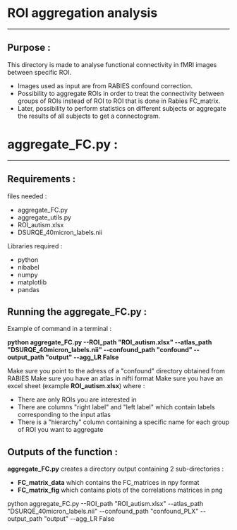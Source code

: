 # ROI aggregation analysis

---

## Purpose : 
This directory is made to analyse functional connectivity in fMRI images between specific ROI.
* Images used as input are from RABIES confound correction. 
* Possibility to aggregate ROIs in order to treat the connectivity between groups of ROIs instead of ROI to ROI that is done in Rabies FC_matrix.
* Later, possibility to perform statistics on different subjects or aggregate the results of all subjects to get a connectogram.

# aggregate_FC.py : 

---

## Requirements : 

files needed : 

* aggregate_FC.py
* aggregate_utils.py
* ROI_autism.xlsx
* DSURQE_40micron_labels.nii

Libraries required : 

* python
* nibabel
* numpy
* matplotlib
* pandas

## Running the aggregate_FC.py : 

Example of command in a terminal : 

__python aggregate_FC.py --ROI_path "ROI_autism.xlsx" --atlas_path "DSURQE_40micron_labels.nii" --confound_path "confound" --output_path "output" --agg_LR False__

Make sure you point to the adress of a "confound" directory obtained from RABIES
Make sure you have an atlas in nifti format
Make sure you have an excel sheet (example __ROI_autism.xlsx__) where : 
* There are only ROIs you are interested in
* There are columns "right label" and "left label" which contain labels corresponding to the input atlas
* There is a "hierarchy" column containing a specific name for each group of ROI you want to aggregate

## Outputs of the function : 

__aggregate_FC.py__ creates a directory output containing 2 sub-directories : 
* __FC_matrix_data__ which contains the FC_matrices in npy format
* __FC_matrix_fig__ which contains plots of the correlations matrices in png

































python aggregate_FC.py --ROI_path "ROI_autism.xlsx" --atlas_path "DSURQE_40micron_labels.nii" --confound_path "confound_PLX" --output_path "output" --agg_LR False